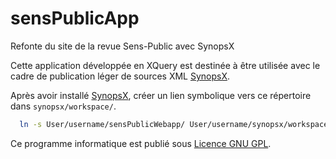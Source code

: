 # sensPublicApp

Refonte du site de la revue Sens-Public avec SynopsX

Cette application développée en XQuery est destinée à être utilisée avec le cadre de publication léger de sources XML [SynopsX](http://synopsx.github.io).

Après avoir installé [SynopsX](http://synopsx.github.io), créer un lien symbolique vers ce répertoire dans `synopsx/workspace/`.

```bash
  ln -s User/username/sensPublicWebapp/ User/username/synopsx/workspace/sp
```

Ce programme informatique est publié sous [Licence GNU GPL](LICENSE.md).